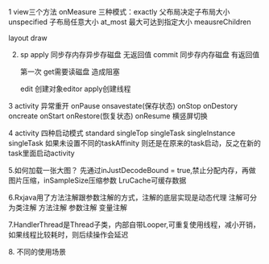 1 view三个方法
  onMeasure
  三种模式：exactly 父布局决定子布局大小
          unspecified 子布局任意大小
          at_most 最大可达到指定大小
  meausreChildren
  
  layout draw
  
  2. sp apply 同步存内存异步存磁盘 无返回值
        commit 同步存内存磁盘  有返回值
        
        第一次 get需要读磁盘 造成阻塞
        
        edit 创建对象editor  apply创建线程
       
  3 activity 异常重开 onPause onsavestate(保存状态) onStop onDestory oncreate onStart onRestore(恢复状态) onResume
    横竖屏切换
    
  4 activity 四种启动模式 standard singleTop singleTask singleInstance
    singleTask 如果未设置不同的taskAffinity 则还是在原来的task启动，反之在新的task里面启动activity
    
  5.如何加载一张大图？ 先通过inJustDecodeBound = true,禁止分配内存，再做图片压缩，inSampleSize压缩参数
    LruCache可缓存数据

  6.Rxjava用了方法注解跟参数注解的方式，注解的底层实现是动态代理
    注解可分为类注解 方法注解 参数注解 变量注解
  
  7.HandlerThread是Thread子类，内部自带Looper,可重复使用线程，减小开销，如果线程比较耗时，则后续操作会延迟
  
  8.<include>  <ViewStub> <merge>不同的使用场景
